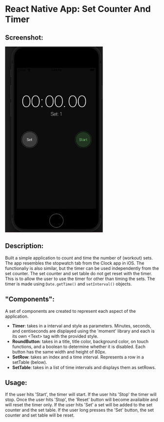 # React Native App: Set Counter And Timer

## Screenshot: 
<img src="emulator_ios.png" width="320" height="607">

## Description: 
Built a simple application to count and time the number of (workout) sets. The app resembles the stopwatch tab from the Clock app in iOS. The functionaliy is also similar, but the timer can be used independently from the set counter. The set counter and set table do not get reset with the timer. This is to allow the user to use the timer for other than timing the sets. The timer is made using `Date.getTime()` and `setInterval()` objects. 

## "Components":
A set of components are created to represent each aspect of the application.

* **Timer**: takes in a interval and style as parameters. Minutes, seconds, and centiseconds are displayed using the 'moment' library and each is its own \<Text> tag with the provided style. 
* **RoundButton**: takes in a title, title color, background color, on touch functions, and a boolean to determine whether it is disabled. Each button has the same width and height of 80px. 
* **SetRow**: takes an index and a time interval. Represents a row in a setTable (below). 
* **SetTable**: takes in a list of time intervals and displays them as setRows. 

## Usage: 
If the user hits 'Start', the timer will start. If the user hits 'Stop' the timer will stop. Once the user hits 'Stop', the 'Reset' button will become availaible and will reset the timer only. If the user hits 'Set' a set will be added to the set counter and the set table. If the user long presses the 'Set' button, the set counter and set table will be reset. 
